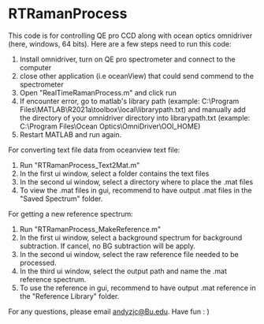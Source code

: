 # RTRamanProcess

This code is for controlling QE pro CCD along with ocean optics omnidriver (here, windows, 64 bits). 
Here are a few steps need to run this code:
1. Install omnidriver, turn on QE pro spectrometer and connect to the computer
2. close other application (i.e oceanView) that could send commend to the spectrometer
3. Open "RealTimeRamanProcess.m" and click run
4. If encounter error, go to matlab's library path (example: C:\Program Files\MATLAB\R2021a\toolbox\local\librarypath.txt) and manually add the directory of your omnidriver directory into librarypath.txt (example: C:\Program Files\Ocean Optics\OmniDriver\OOI_HOME) 
5. Restart MATLAB and run again. 

For converting text file data from oceanview text file: 
1. Run "RTRamanProcess_Text2Mat.m"
2. In the first ui window, select a folder contains the text files
3. In the second ui window, select a directory where to place the .mat files
4. To view the .mat files in gui, recommend to have output .mat files in the "Saved Spectrum" folder.

For getting a new reference spectrum:
1. Run "RTRamanProcess_MakeReference.m"
2. In the first ui window, select a background spectrum for background subtraction. If cancel, no BG subtraction will be apply.
3. In the second ui window, select the raw reference file needed to be processed.
4. In the third ui window, select the output path and name the .mat reference spectrum.
5. To use the reference in gui, recommend to have output .mat reference in the "Reference Library" folder.

For any questions, please email andyzjc@Bu.edu. Have fun : ) 
